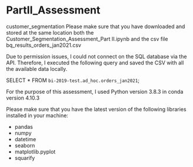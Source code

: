 # PartII_Assessment
customer_segmentation
Please make sure that you have downloaded and stored at the same location both the Customer_Segmentation_Assessment_Part II.ipynb and the csv file bq_results_orders_jan2021.csv

Due to permission issues, I could not connect on the SQL database via the API. Therefore, I executed the following query and saved the CSV with all the available data locally.

SELECT *
FROM `bi-2019-test.ad_hoc.orders_jan2021`;

For the purpose of this assessment, I used Python version 3.8.3 in conda version 4.10.3

Please make sure that you have the latest version of the following libraries installed in your machine:
- pandas
- numpy
- datetime
- seaborn
- matplotlib.pyplot
- squarify
